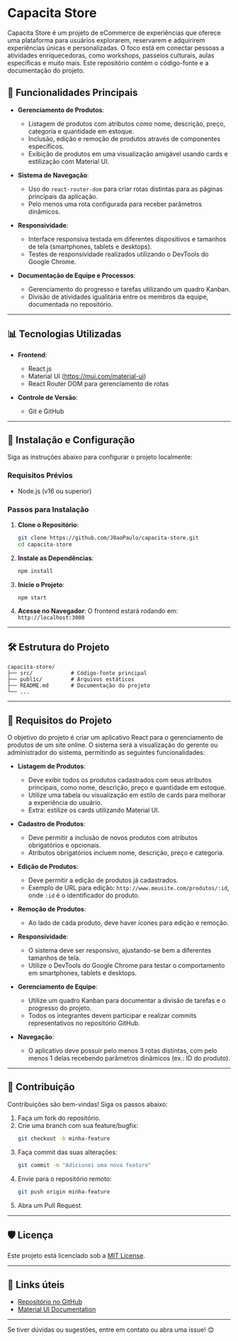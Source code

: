 # Capacita Store

Capacita Store é um projeto de eCommerce de experiências que oferece uma plataforma para usuários explorarem, reservarem e adquirirem experiências únicas e personalizadas. O foco está em conectar pessoas a atividades enriquecedoras, como workshops, passeios culturais, aulas específicas e muito mais. Este repositório contém o código-fonte e a documentação do projeto.

## 🚀 Funcionalidades Principais

- **Gerenciamento de Produtos**:

  - Listagem de produtos com atributos como nome, descrição, preço, categoria e quantidade em estoque.
  - Inclusão, edição e remoção de produtos através de componentes específicos.
  - Exibição de produtos em uma visualização amigável usando cards e estilização com Material UI.

- **Sistema de Navegação**:

  - Uso do `react-router-dom` para criar rotas distintas para as páginas principais da aplicação.
  - Pelo menos uma rota configurada para receber parâmetros dinâmicos.

- **Responsividade**:

  - Interface responsiva testada em diferentes dispositivos e tamanhos de tela (smartphones, tablets e desktops).
  - Testes de responsividade realizados utilizando o DevTools do Google Chrome.

- **Documentação de Equipe e Processos**:
  - Gerenciamento do progresso e tarefas utilizando um quadro Kanban.
  - Divisão de atividades igualitária entre os membros da equipe, documentada no repositório.

---

## 📊 Tecnologias Utilizadas

- **Frontend**:

  - React.js
  - Material UI (https://mui.com/material-ui)
  - React Router DOM para gerenciamento de rotas

- **Controle de Versão**:
  - Git e GitHub

---

## 🔧 Instalação e Configuração

Siga as instruções abaixo para configurar o projeto localmente:

### Requisitos Prévios

- Node.js (v16 ou superior)

### Passos para Instalação

1. **Clone o Repositório**:

   ```bash
   git clone https://github.com/J0aoPaulo/capacita-store.git
   cd capacita-store
   ```

2. **Instale as Dependências**:

   ```bash
   npm install
   ```

3. **Inicie o Projeto**:

   ```bash
   npm start
   ```

4. **Acesse no Navegador**:
   O frontend estará rodando em: `http://localhost:3000`

---

## 🛠️ Estrutura do Projeto

```plaintext
capacita-store/
├── src/            # Código-fonte principal
├── public/         # Arquivos estáticos
├── README.md       # Documentação do projeto
└── ...
```

---

## 🎨 Requisitos do Projeto

O objetivo do projeto é criar um aplicativo React para o gerenciamento de produtos de um site online. O sistema será a visualização do gerente ou administrador do sistema, permitindo as seguintes funcionalidades:

- **Listagem de Produtos**:

  - Deve exibir todos os produtos cadastrados com seus atributos principais, como nome, descrição, preço e quantidade em estoque.
  - Utilize uma tabela ou visualização em estilo de cards para melhorar a experiência do usuário.
  - Extra: estilize os cards utilizando Material UI.

- **Cadastro de Produtos**:

  - Deve permitir a inclusão de novos produtos com atributos obrigatórios e opcionais.
  - Atributos obrigatórios incluem nome, descrição, preço e categoria.

- **Edição de Produtos**:

  - Deve permitir a edição de produtos já cadastrados.
  - Exemplo de URL para edição: `http://www.meusite.com/produtos/:id`, onde `:id` é o identificador do produto.

- **Remoção de Produtos**:

  - Ao lado de cada produto, deve haver ícones para edição e remoção.

- **Responsividade**:

  - O sistema deve ser responsivo, ajustando-se bem a diferentes tamanhos de tela.
  - Utilize o DevTools do Google Chrome para testar o comportamento em smartphones, tablets e desktops.

- **Gerenciamento de Equipe**:

  - Utilize um quadro Kanban para documentar a divisão de tarefas e o progresso do projeto.
  - Todos os integrantes devem participar e realizar commits representativos no repositório GitHub.

- **Navegação**:
  - O aplicativo deve possuir pelo menos 3 rotas distintas, com pelo menos 1 delas recebendo parâmetros dinâmicos (ex.: ID do produto).

---

## 🎨 Contribuição

Contribuições são bem-vindas! Siga os passos abaixo:

1. Faça um fork do repositório.
2. Crie uma branch com sua feature/bugfix:
   ```bash
   git checkout -b minha-feature
   ```
3. Faça commit das suas alterações:
   ```bash
   git commit -m "Adicionei uma nova feature"
   ```
4. Envie para o repositório remoto:
   ```bash
   git push origin minha-feature
   ```
5. Abra um Pull Request.

---

## 🛡️ Licença

Este projeto está licenciado sob a [MIT License](LICENSE).

---

## 🔗 Links úteis

- [Repositório no GitHub](https://github.com/J0aoPaulo/capacita-store)
- [Material UI Documentation](https://mui.com/material-ui)

---

Se tiver dúvidas ou sugestões, entre em contato ou abra uma issue! 😊
